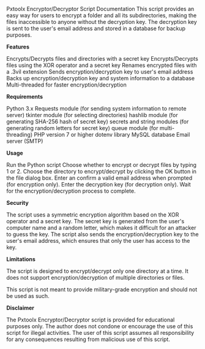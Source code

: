 Pxtoolx Encryptor/Decryptor Script Documentation
This script provides an easy way for users to encrypt a folder and all its subdirectories, making the files inaccessible to anyone without the decryption key. The decryption key is sent to the user's email address and stored in a database for backup purposes.

**Features**

Encrypts/Decrypts files and directories with a secret key
Encrypts/Decrypts files using the XOR operator and a secret key
Renames encrypted files with a .3vil extension
Sends encryption/decryption key to user's email address
Backs up encryption/decryption key and system information to a database
Multi-threaded for faster encryption/decryption


**Requirements**

Python 3.x
Requests module (for sending system information to remote server)
tkinter module (for selecting directories)
hashlib module (for generating SHA-256 hash of secret key)
secrets and string modules (for generating random letters for secret key)
queue module (for multi-threading)
PHP version 7 or higher
dotenv library
MySQL database
Email server (SMTP)


**Usage**

Run the Python script
Choose whether to encrypt or decrypt files by typing 1 or 2.
Choose the directory to encrypt/decrypt by clicking the OK button in the file dialog box.
Enter an confirm a valid email address when prompted (for encryption only).
Enter the decryption key (for decryption only).
Wait for the encryption/decryption process to complete.

**Security**

The script uses a symmetric encryption algorithm based on the XOR operator and a secret key. The secret key is generated from the user's computer name and a random letter, which makes it difficult for an attacker to guess the key. The script also sends the encryption/decryption key to the user's email address, which ensures that only the user has access to the key.

**Limitations**

The script is designed to encrypt/decrypt only one directory at a time. It does not support encryption/decryption of multiple directories or files.

This script is not meant to provide military-grade encryption and should not be used as such.


**Disclaimer**

The Pxtoolx Encryptor/Decryptor script is provided for educational purposes only. The author does not condone or encourage the use of this script for illegal activities. The user of this script assumes all responsibility for any consequences resulting from malicious use of this script.
